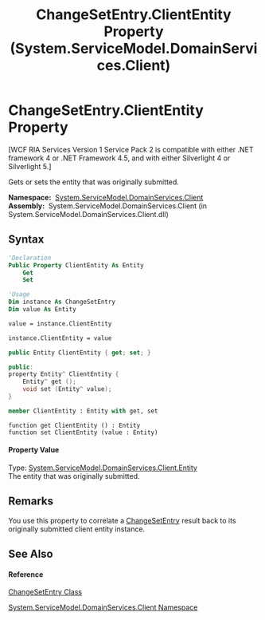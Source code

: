 ﻿---
title: ChangeSetEntry.ClientEntity Property  (System.ServiceModel.DomainServices.Client)
TOCTitle: ClientEntity Property
ms:assetid: P:System.ServiceModel.DomainServices.Client.ChangeSetEntry.ClientEntity
ms:mtpsurl: https://msdn.microsoft.com/en-us/library/system.servicemodel.domainservices.client.changesetentry.cliententity(v=VS.91)
ms:contentKeyID: 28755728
ms.date: 01/27/2012
mtps_version: v=VS.91
f1_keywords:
- System.ServiceModel.DomainServices.Client.ChangeSetEntry.ClientEntity
- System.ServiceModel.DomainServices.Client.ChangeSetEntry.get_ClientEntity
- System.ServiceModel.DomainServices.Client.ChangeSetEntry.set_ClientEntity
dev_langs:
- CSharp
- JScript
- VB
- FSharp
- c++
api_location:
- System.ServiceModel.DomainServices.Client.dll
api_name:
- System.ServiceModel.DomainServices.Client.ChangeSetEntry.ClientEntity
- System.ServiceModel.DomainServices.Client.ChangeSetEntry.get_ClientEntity
- System.ServiceModel.DomainServices.Client.ChangeSetEntry.set_ClientEntity
api_type:
- Managed
topic_type:
- apiref
- kbSyntax
product_family_name: VS
ROBOTS: INDEX,FOLLOW
---

# ChangeSetEntry.ClientEntity Property

\[WCF RIA Services Version 1 Service Pack 2 is compatible with either .NET framework 4 or .NET Framework 4.5, and with either Silverlight 4 or Silverlight 5.\]

Gets or sets the entity that was originally submitted.

**Namespace:**  [System.ServiceModel.DomainServices.Client](ff422479\(v=vs.91\).md)  
**Assembly:**  System.ServiceModel.DomainServices.Client (in System.ServiceModel.DomainServices.Client.dll)

## Syntax

``` vb
'Declaration
Public Property ClientEntity As Entity
    Get
    Set
```

``` vb
'Usage
Dim instance As ChangeSetEntry
Dim value As Entity

value = instance.ClientEntity

instance.ClientEntity = value
```

``` csharp
public Entity ClientEntity { get; set; }
```

``` c++
public:
property Entity^ ClientEntity {
    Entity^ get ();
    void set (Entity^ value);
}
```

``` fsharp
member ClientEntity : Entity with get, set
```

``` jscript
function get ClientEntity () : Entity
function set ClientEntity (value : Entity)
```

#### Property Value

Type: [System.ServiceModel.DomainServices.Client.Entity](ff422907\(v=vs.91\).md)  
The entity that was originally submitted.  

## Remarks

You use this property to correlate a [ChangeSetEntry](ff422693\(v=vs.91\).md) result back to its originally submitted client entity instance.

## See Also

#### Reference

[ChangeSetEntry Class](ff422693\(v=vs.91\).md)

[System.ServiceModel.DomainServices.Client Namespace](ff422479\(v=vs.91\).md)


